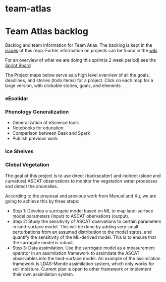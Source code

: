 # team-atlas

# Team Atlas backlog
Backlog and team information for Team Atlas. The backlog is kept in the [issues](https://github.com/NLeSC/team-atlas/issues) of this repo. Furher information on projects can be found in the [wiki](https://github.com/NLeSC/team-atlas/wiki).

For an overview of what we are doing this sprint(a 2 week period) see the [Sprint Board](https://github.com/NLeSC/team-atlas/projects/19)

The Project maps below serve as a high level overview of all the goals, deadlines, and stories (todo items) for a project. Click on each map for a large version, with clickable stories, goals, and elements.

### eEcolidar

### Phenology Generalization

* Generalization of eScience tools
* Notebooks for education
* Comparison between Dask and Spark
* Publish previous work 

### Ice Shelves

### Global Vegetation
The goal of this project is to use direct (backscatter) and indirect (slope and curvature) ASCAT observations to monitor the vegetation water processes and detect the anomalies.

According to the proposal and previous work from Manuel and Xu, we are going to achieve this by three steps:

-  Step 1: Develop a surrogate model based on ML to map land-surface model parameters (input) to ASCAT obervations (output).
-  Step 2: Study the sensitivity of ASCAT obervations to certain parameters in land-surface model. This will be done by adding very small perturbations from an assumed distribution to the model states, and quantify the sensitivity of the ML-derived model. This is to ensure that the surrogate model is robust.
-  Step 3: Data assimilation. Use the surrogate model as a measurement operator in an assimilation framework to assimilate the ASCAT observables into the land-surface model. An example of the assimilation framework is LDAS-Monde assimilation system, which only works for soil moisture. Current plan is open to other framework or implement their own assimilation system.

